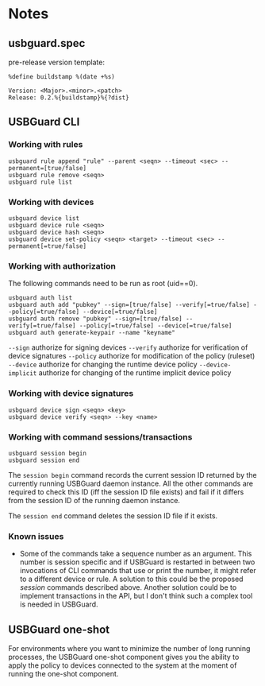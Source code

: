 # Notes

## usbguard.spec

pre-release version template:

```
%define buildstamp %(date +%s)

Version: <Major>.<minor>.<patch>
Release: 0.2.%{buildstamp}%{?dist}
```

## USBGuard CLI

### Working with rules
```
usbguard rule append "rule" --parent <seqn> --timeout <sec> --permanent=[true/false]
usbguard rule remove <seqn>
usbguard rule list
```

### Working with devices

```
usbguard device list
usbguard device rule <seqn>
usbguard device hash <seqn>
usbguard device set-policy <seqn> <target> --timeout <sec> --permanent[=true/false]
```

### Working with authorization

The following commands need to be run as root (uid==0).

```
usbguard auth list
usbguard auth add "pubkey" --sign=[true/false] --verify[=true/false] --policy[=true/false] --device[=true/false]
usbguard auth remove "pubkey" --sign=[true/false] --verify[=true/false] --policy[=true/false] --device[=true/false]
usbguard auth generate-keypair --name "keyname"
```

`--sign` authorize for signing devices
`--verify` authorize for verification of device signatures
`--policy` authorize for modification of the policy (ruleset)
`--device` authorize for changing the runtime device policy
`--device-implicit` authorize for changing of the runtime implicit device policy

### Working with device signatures

```
usbguard device sign <seqn> <key>
usbguard device verify <seqn> --key <name>
```

### Working with command sessions/transactions
```
usbguard session begin
usbguard session end
```
The `session begin` command records the current session ID returned by the currently running USBGuard daemon instance. All the other commands are required to check this ID (iff the session ID file exists) and fail if it differs from the session ID of the running daemon instance.

The `session end` command deletes the session ID file if it exists.

### Known issues

 * Some of the commands take a sequence number as an argument. This number is session specific and if USBGuard is restarted in between two invocations of CLI commands that use or print the number, it might refer to a different device or rule. A solution to this could be the proposed *session* commands described above. Another solution could be to implement transactions in the API, but I don't think such a complex tool is needed in USBGuard.

## USBGuard one-shot

For environments where you want to minimize the number of long running processes, the USBGuard one-shot component gives you the ability to apply the policy to devices connected to the system at the moment of running the one-shot component.
